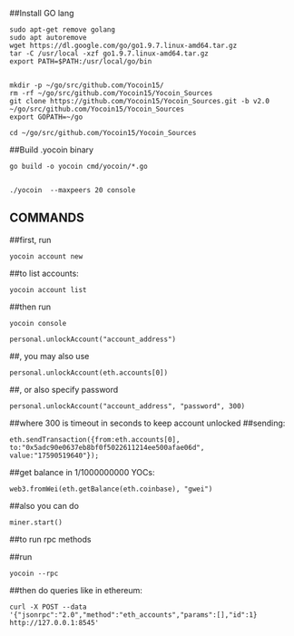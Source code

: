 
##Install GO lang
```
sudo apt-get remove golang
sudo apt autoremove
wget https://dl.google.com/go/go1.9.7.linux-amd64.tar.gz
tar -C /usr/local -xzf go1.9.7.linux-amd64.tar.gz
export PATH=$PATH:/usr/local/go/bin


mkdir -p ~/go/src/github.com/Yocoin15/
rm -rf ~/go/src/github.com/Yocoin15/Yocoin_Sources
git clone https://github.com/Yocoin15/Yocoin_Sources.git -b v2.0 ~/go/src/github.com/Yocoin15/Yocoin_Sources
export GOPATH=~/go

cd ~/go/src/github.com/Yocoin15/Yocoin_Sources

```
##Build .yocoin binary
```
go build -o yocoin cmd/yocoin/*.go


./yocoin  --maxpeers 20 console
```


## COMMANDS

##first, run
```
yocoin account new
```
##to list accounts:
```
yocoin account list
```
##then run
```
yocoin console
```
````
personal.unlockAccount("account_address")
````

##, you may also use
```
personal.unlockAccount(eth.accounts[0])
```

##, or also specify password
```
personal.unlockAccount("account_address", "password", 300)
```

##where 300 is timeout in seconds to keep account unlocked
##sending:
```
eth.sendTransaction({from:eth.accounts[0], to:"0x5adc90e0637eb8bf0f5022611214ee500afae06d", value:"17590519640"});
```
##get balance in 1/1000000000 YOCs:
```
web3.fromWei(eth.getBalance(eth.coinbase), "gwei")
```
##also you can do
```
miner.start()
```
##to run rpc methods

##run
```
yocoin --rpc
```
##then do queries like in ethereum:
```
curl -X POST --data '{"jsonrpc":"2.0","method":"eth_accounts","params":[],"id":1} http://127.0.0.1:8545'
```
